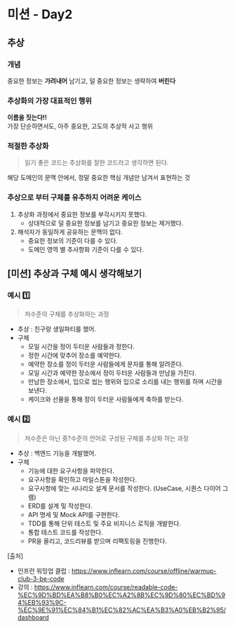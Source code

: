 # 미션 - Day2

## 추상

### 개념

중요한 정보는 **가려내어** 남기고, 덜 중요한 정보는 생략하여 **버린다**

### 추상화의 가장 대표적인 행위

**이름을 짓는다!!**  
가장 단순하면서도, 아주 중요한, 고도의 추상적 사고 행위

### 적절한 추상화

> 읽기 좋은 코드는 추상화를 잘한 코드라고 생각하면 된다.   

해당 도메인의 문맥 안에서, 정말 중요한 핵심 개념만 남겨서 표현하는 것

### 추상으로 부터 구체를 유추하지 어려운 케이스

1. 추상화 과정에서 중요한 정보를 부각시키지 못했다. 
    + 상대적으로 덜 중요한 정보를 남기고 중요한 정보는 제거했다.
2. 해석자가 동일하게 공유하는 문맥이 없다. 
    + 중요한 정보의 기준이 다를 수 있다. 
    + 도메인 영역 별 추사항화 기준이 다를 수 있다.

## [미션] 추상과 구체 예시 생각해보기  

### 예시 1️⃣

> 저수준의 구체를 추상화하는 과정

+ 추상 : 친구랑 생일파티를 했어.
+ 구체
    + 모일 시간을 정이 두터운 사람들과 정한다.
    + 정한 시간에 맞추어 장소를 예약한다.  
    + 예약한 장소를 정이 두터운 사람들에게 문자를 통해 알려준다. 
    + 모일 시간과 예약한 장소에서 정이 두터운 사람들과 만남을 가진다. 
    + 만남한 장소에서, 입으로 씹는 행위와 입으로 소리를 내는 행위를 하며 시간을 보낸다.
    + 케이크와 선물을 통해 정이 두터운 사람들에게 축하를 받는다.

### 예시 2️⃣

> 저수준은 아닌 중?수준의 언어로 구성된 구체를 추상화 하는 과정

+ 추상 : 백엔드 기능을 개발했어. 
+ 구체 
    + 기능에 대한 요구사항을 파악한다. 
    + 요구사항을 확인하고 마일스톤을 작성한다. 
    + 요구사항에 맞는 시나리오 설계 문서를 작성한다. (UseCase, 시퀀스 다이어 그램)
    + ERD를 설계 및 작성한다. 
    + API 명세 및 Mock API를 구현한다. 
    + TDD를 통해 단위 테스트 및 주요 비지니스 로직을 개발한다. 
    + 통합 테스트 코드를 작성한다.
    + PR을 올리고, 코드리뷰를 받으며 리팩토링을 진행한다.

[출처]  
+ 인프런 워밍업 클럽 : https://www.inflearn.com/course/offline/warmup-club-3-be-code   
+ 강의 : https://www.inflearn.com/course/readable-code-%EC%9D%BD%EA%B8%B0%EC%A2%8B%EC%9D%80%EC%BD%94%EB%93%9C-%EC%9E%91%EC%84%B1%EC%82%AC%EA%B3%A0%EB%B2%95/dashboard
